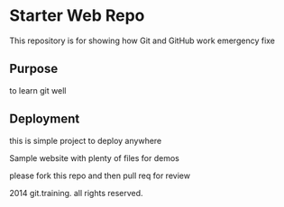 # Starter Web Repo

This repository is for showing how Git and GitHub work
emergency fixe

## Purpose
to learn git well

## Deployment
this is simple project to deploy anywhere

Sample website with plenty of files for demos

please fork this repo and then pull req for review

2014 git.training. all rights reserved.
